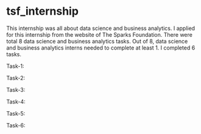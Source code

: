 # tsf_internship
This internship was all about data science and business analytics.
I applied for this internship from the website of The Sparks Foundation.
There were total 8 data science and business analytics tasks. Out of 8, data science and business analytics interns needed to complete at least 1. I completed 6 tasks.

Task-1:

Task-2:

Task-3:

Task-4:

Task-5:

Task-6:
